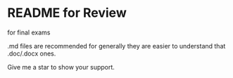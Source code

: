 # README for Review
for final exams

.md files are recommended for generally they are easier to understand that .doc/.docx ones.

Give me a star to show your support.
